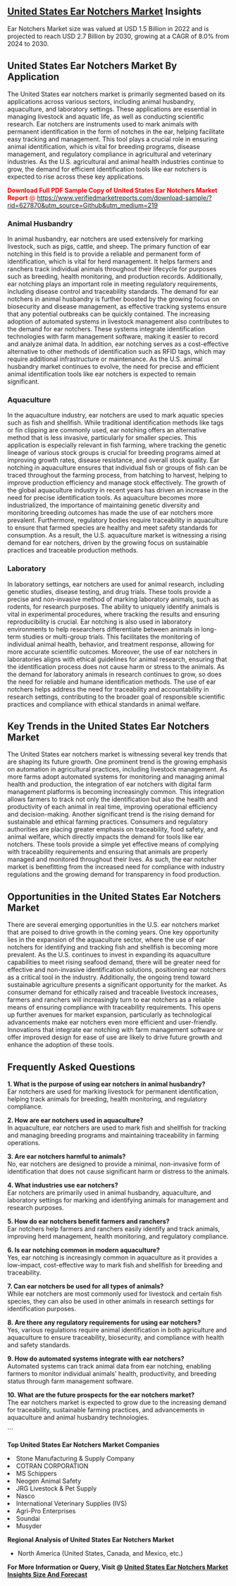 <h2><a href="https://www.verifiedmarketreports.com/download-sample/?rid=627870&amp;utm_source=Github&amp;utm_medium=219" target="_blank">United States Ear Notchers Market</a> Insights</h2><p>Ear Notchers Market size was valued at USD 1.5 Billion in 2022 and is projected to reach USD 2.7 Billion by 2030, growing at a CAGR of 8.0% from 2024 to 2030.</p><p> <h2>United States Ear Notchers Market By Application</h2> <p>The United States ear notchers market is primarily segmented based on its applications across various sectors, including animal husbandry, aquaculture, and laboratory settings. These applications are essential in managing livestock and aquatic life, as well as conducting scientific research. Ear notchers are instruments used to mark animals with permanent identification in the form of notches in the ear, helping facilitate easy tracking and management. This tool plays a crucial role in ensuring animal identification, which is vital for breeding programs, disease management, and regulatory compliance in agricultural and veterinary industries. As the U.S. agricultural and animal health industries continue to grow, the demand for efficient identification tools like ear notchers is expected to rise across these key applications. <p><span class=""><span style="color: #ff0000;"><strong>Download Full PDF Sample Copy of United States Ear Notchers Market Report</strong> @ </span><a href="https://www.verifiedmarketreports.com/download-sample/?rid=627870&amp;utm_source=Github&amp;utm_medium=219" target="_blank">https://www.verifiedmarketreports.com/download-sample/?rid=627870&amp;utm_source=Github&amp;utm_medium=219</a></span></p></p> <h3>Animal Husbandry</h3> <p>In animal husbandry, ear notchers are used extensively for marking livestock, such as pigs, cattle, and sheep. The primary function of ear notching in this field is to provide a reliable and permanent form of identification, which is vital for herd management. It helps farmers and ranchers track individual animals throughout their lifecycle for purposes such as breeding, health monitoring, and production records. Additionally, ear notching plays an important role in meeting regulatory requirements, including disease control and traceability standards. The demand for ear notchers in animal husbandry is further boosted by the growing focus on biosecurity and disease management, as effective tracking systems ensure that any potential outbreaks can be quickly contained. The increasing adoption of automated systems in livestock management also contributes to the demand for ear notchers. These systems integrate identification technologies with farm management software, making it easier to record and analyze animal data. In addition, ear notching serves as a cost-effective alternative to other methods of identification such as RFID tags, which may require additional infrastructure or maintenance. As the U.S. animal husbandry market continues to evolve, the need for precise and efficient animal identification tools like ear notchers is expected to remain significant. <h3>Aquaculture</h3> <p>In the aquaculture industry, ear notchers are used to mark aquatic species such as fish and shellfish. While traditional identification methods like tags or fin clipping are commonly used, ear notching offers an alternative method that is less invasive, particularly for smaller species. This application is especially relevant in fish farming, where tracking the genetic lineage of various stock groups is crucial for breeding programs aimed at improving growth rates, disease resistance, and overall stock quality. Ear notching in aquaculture ensures that individual fish or groups of fish can be traced throughout the farming process, from hatching to harvest, helping to improve production efficiency and manage stock effectively. The growth of the global aquaculture industry in recent years has driven an increase in the need for precise identification tools. As aquaculture becomes more industrialized, the importance of maintaining genetic diversity and monitoring breeding outcomes has made the use of ear notchers more prevalent. Furthermore, regulatory bodies require traceability in aquaculture to ensure that farmed species are healthy and meet safety standards for consumption. As a result, the U.S. aquaculture market is witnessing a rising demand for ear notchers, driven by the growing focus on sustainable practices and traceable production methods. <h3>Laboratory</h3> <p>In laboratory settings, ear notchers are used for animal research, including genetic studies, disease testing, and drug trials. These tools provide a precise and non-invasive method of marking laboratory animals, such as rodents, for research purposes. The ability to uniquely identify animals is vital in experimental procedures, where tracking the results and ensuring reproducibility is crucial. Ear notching is also used in laboratory environments to help researchers differentiate between animals in long-term studies or multi-group trials. This facilitates the monitoring of individual animal health, behavior, and treatment response, allowing for more accurate scientific outcomes. Moreover, the use of ear notchers in laboratories aligns with ethical guidelines for animal research, ensuring that the identification process does not cause harm or stress to the animals. As the demand for laboratory animals in research continues to grow, so does the need for reliable and humane identification methods. The use of ear notchers helps address the need for traceability and accountability in research settings, contributing to the broader goal of responsible scientific practices and compliance with ethical standards in animal welfare. <h2>Key Trends in the United States Ear Notchers Market</h2> <p>The United States ear notchers market is witnessing several key trends that are shaping its future growth. One prominent trend is the growing emphasis on automation in agricultural practices, including livestock management. As more farms adopt automated systems for monitoring and managing animal health and production, the integration of ear notchers with digital farm management platforms is becoming increasingly common. This integration allows farmers to track not only the identification but also the health and productivity of each animal in real time, improving operational efficiency and decision-making. Another significant trend is the rising demand for sustainable and ethical farming practices. Consumers and regulatory authorities are placing greater emphasis on traceability, food safety, and animal welfare, which directly impacts the demand for tools like ear notchers. These tools provide a simple yet effective means of complying with traceability requirements and ensuring that animals are properly managed and monitored throughout their lives. As such, the ear notcher market is benefitting from the increased need for compliance with industry regulations and the growing demand for transparency in food production. <h2>Opportunities in the United States Ear Notchers Market</h2> <p>There are several emerging opportunities in the U.S. ear notchers market that are poised to drive growth in the coming years. One key opportunity lies in the expansion of the aquaculture sector, where the use of ear notchers for identifying and tracking fish and shellfish is becoming more prevalent. As the U.S. continues to invest in expanding its aquaculture capabilities to meet rising seafood demand, there will be greater need for effective and non-invasive identification solutions, positioning ear notchers as a critical tool in the industry. Additionally, the ongoing trend toward sustainable agriculture presents a significant opportunity for the market. As consumer demand for ethically raised and traceable livestock increases, farmers and ranchers will increasingly turn to ear notchers as a reliable means of ensuring compliance with traceability requirements. This opens up further avenues for market expansion, particularly as technological advancements make ear notchers even more efficient and user-friendly. Innovations that integrate ear notching with farm management software or offer improved design for ease of use are likely to drive future growth and enhance the adoption of these tools. <h2>Frequently Asked Questions</h2> <p><strong>1. What is the purpose of using ear notchers in animal husbandry?</strong><br> Ear notchers are used for marking livestock for permanent identification, helping track animals for breeding, health monitoring, and regulatory compliance.</p> <p><strong>2. How are ear notchers used in aquaculture?</strong><br> In aquaculture, ear notchers are used to mark fish and shellfish for tracking and managing breeding programs and maintaining traceability in farming operations.</p> <p><strong>3. Are ear notchers harmful to animals?</strong><br> No, ear notchers are designed to provide a minimal, non-invasive form of identification that does not cause significant harm or distress to the animals.</p> <p><strong>4. What industries use ear notchers?</strong><br> Ear notchers are primarily used in animal husbandry, aquaculture, and laboratory settings for marking and identifying animals for management and research purposes.</p> <p><strong>5. How do ear notchers benefit farmers and ranchers?</strong><br> Ear notchers help farmers and ranchers easily identify and track animals, improving herd management, health monitoring, and regulatory compliance.</p> <p><strong>6. Is ear notching common in modern aquaculture?</strong><br> Yes, ear notching is increasingly common in aquaculture as it provides a low-impact, cost-effective way to mark fish and shellfish for breeding and traceability.</p> <p><strong>7. Can ear notchers be used for all types of animals?</strong><br> While ear notchers are most commonly used for livestock and certain fish species, they can also be used in other animals in research settings for identification purposes.</p> <p><strong>8. Are there any regulatory requirements for using ear notchers?</strong><br> Yes, various regulations require animal identification in both agriculture and aquaculture to ensure traceability, biosecurity, and compliance with health and safety standards.</p> <p><strong>9. How do automated systems integrate with ear notchers?</strong><br> Automated systems can track animal data from ear notching, enabling farmers to monitor individual animals' health, productivity, and breeding status through farm management software.</p> <p><strong>10. What are the future prospects for the ear notchers market?</strong><br> The ear notchers market is expected to grow due to the increasing demand for traceability, sustainable farming practices, and advancements in aquaculture and animal husbandry technologies.</p> ```</p><p><strong>Top United States Ear Notchers Market Companies</strong></p><div data-test-id=""><p><li>Stone Manufacturing & Supply Company</li><li> COTRAN CORPORATION</li><li> MS Schippers</li><li> Neogen Animal Safety</li><li> JRG Livestock & Pet Supply</li><li> Nasco</li><li> International Veterinary Supplies (IVS)</li><li> Agri-Pro Enterprises</li><li> Soundai</li><li> Musyder</li></p><div><strong>Regional Analysis of&nbsp;United States Ear Notchers Market</strong></div><ul><li dir="ltr"><p dir="ltr">North America&nbsp;(United States, Canada, and Mexico, etc.)</p></li></ul><p><strong>For More Information or Query, Visit @&nbsp;</strong><strong><a href="https://www.verifiedmarketreports.com/product/ear-notchers-market/?utm_source=Github&amp;utm_medium=219" target="_blank">United States Ear Notchers Market Insights Size And Forecast</a></strong></p></div>
